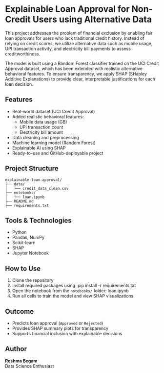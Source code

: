 # Explainable Loan Approval for Non-Credit Users using Alternative Data

This project addresses the problem of financial exclusion by enabling fair loan approvals for users who lack traditional credit history. Instead of relying on credit scores, we utilize alternative data such as mobile usage, UPI transaction activity, and electricity bill payments to assess creditworthiness.

The model is built using a Random Forest classifier trained on the UCI Credit Approval dataset, which has been extended with realistic alternative behavioral features. To ensure transparency, we apply SHAP (SHapley Additive Explanations) to provide clear, interpretable justifications for each loan decision.

## Features

- Real-world dataset (UCI Credit Approval)
- Added realistic behavioral features:
  - Mobile data usage (GB)
  - UPI transaction count
  - Electricity bill amount
- Data cleaning and preprocessing
- Machine learning model (Random Forest)
- Explainable AI using SHAP
- Ready-to-use and GitHub-deployable project

## Project Structure

```
explainable-loan-approval/
├── data/
│   └── credit_data_clean.csv
├── notebooks/
│   └── loan.ipynb
├── README.md
├── requirements.txt
```

## Tools & Technologies

- Python
- Pandas, NumPy
- Scikit-learn
- SHAP
- Jupyter Notebook

## How to Use

1. Clone the repository
2. Install required packages using:
   pip install -r requirements.txt
3. Open the notebook from the `notebooks/` folder:
   loan.ipynb
4. Run all cells to train the model and view SHAP visualizations

## Outcome

- Predicts loan approval (`Approved` or `Rejected`)
- Provides SHAP summary plots for transparency
- Supports financial inclusion with explainable decisions

## Author

**Reshma Begam**  
 Data Science Enthusiast  
